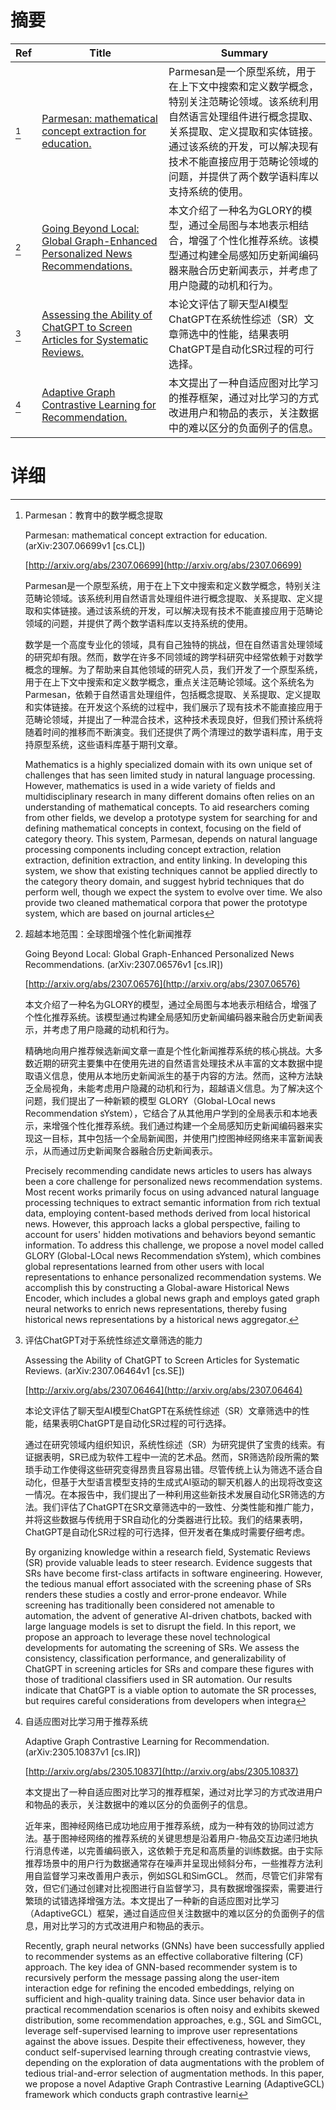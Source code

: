 # 摘要

| Ref | Title | Summary |
| --- | --- | --- |
| [^1] | [Parmesan: mathematical concept extraction for education.](http://arxiv.org/abs/2307.06699) | Parmesan是一个原型系统，用于在上下文中搜索和定义数学概念，特别关注范畴论领域。该系统利用自然语言处理组件进行概念提取、关系提取、定义提取和实体链接。通过该系统的开发，可以解决现有技术不能直接应用于范畴论领域的问题，并提供了两个数学语料库以支持系统的使用。 |
| [^2] | [Going Beyond Local: Global Graph-Enhanced Personalized News Recommendations.](http://arxiv.org/abs/2307.06576) | 本文介绍了一种名为GLORY的模型，通过全局图与本地表示相结合，增强了个性化推荐系统。该模型通过构建全局感知历史新闻编码器来融合历史新闻表示，并考虑了用户隐藏的动机和行为。 |
| [^3] | [Assessing the Ability of ChatGPT to Screen Articles for Systematic Reviews.](http://arxiv.org/abs/2307.06464) | 本论文评估了聊天型AI模型ChatGPT在系统性综述（SR）文章筛选中的性能，结果表明ChatGPT是自动化SR过程的可行选择。 |
| [^4] | [Adaptive Graph Contrastive Learning for Recommendation.](http://arxiv.org/abs/2305.10837) | 本文提出了一种自适应图对比学习的推荐框架，通过对比学习的方式改进用户和物品的表示，关注数据中的难以区分的负面例子的信息。 |

# 详细

[^1]: Parmesan：教育中的数学概念提取

    Parmesan: mathematical concept extraction for education. (arXiv:2307.06699v1 [cs.CL])

    [http://arxiv.org/abs/2307.06699](http://arxiv.org/abs/2307.06699)

    Parmesan是一个原型系统，用于在上下文中搜索和定义数学概念，特别关注范畴论领域。该系统利用自然语言处理组件进行概念提取、关系提取、定义提取和实体链接。通过该系统的开发，可以解决现有技术不能直接应用于范畴论领域的问题，并提供了两个数学语料库以支持系统的使用。

    

    数学是一个高度专业化的领域，具有自己独特的挑战，但在自然语言处理领域的研究却有限。然而，数学在许多不同领域的跨学科研究中经常依赖于对数学概念的理解。为了帮助来自其他领域的研究人员，我们开发了一个原型系统，用于在上下文中搜索和定义数学概念，重点关注范畴论领域。这个系统名为Parmesan，依赖于自然语言处理组件，包括概念提取、关系提取、定义提取和实体链接。在开发这个系统的过程中，我们展示了现有技术不能直接应用于范畴论领域，并提出了一种混合技术，这种技术表现良好，但我们预计系统将随着时间的推移而不断演变。我们还提供了两个清理过的数学语料库，用于支持原型系统，这些语料库基于期刊文章。

    Mathematics is a highly specialized domain with its own unique set of challenges that has seen limited study in natural language processing. However, mathematics is used in a wide variety of fields and multidisciplinary research in many different domains often relies on an understanding of mathematical concepts. To aid researchers coming from other fields, we develop a prototype system for searching for and defining mathematical concepts in context, focusing on the field of category theory. This system, Parmesan, depends on natural language processing components including concept extraction, relation extraction, definition extraction, and entity linking. In developing this system, we show that existing techniques cannot be applied directly to the category theory domain, and suggest hybrid techniques that do perform well, though we expect the system to evolve over time. We also provide two cleaned mathematical corpora that power the prototype system, which are based on journal articles 
    
[^2]: 超越本地范围：全球图增强个性化新闻推荐

    Going Beyond Local: Global Graph-Enhanced Personalized News Recommendations. (arXiv:2307.06576v1 [cs.IR])

    [http://arxiv.org/abs/2307.06576](http://arxiv.org/abs/2307.06576)

    本文介绍了一种名为GLORY的模型，通过全局图与本地表示相结合，增强了个性化推荐系统。该模型通过构建全局感知历史新闻编码器来融合历史新闻表示，并考虑了用户隐藏的动机和行为。

    

    精确地向用户推荐候选新闻文章一直是个性化新闻推荐系统的核心挑战。大多数近期的研究主要集中在使用先进的自然语言处理技术从丰富的文本数据中提取语义信息，使用从本地历史新闻派生的基于内容的方法。然而，这种方法缺乏全局视角，未能考虑用户隐藏的动机和行为，超越语义信息。为了解决这个问题，我们提出了一种新颖的模型 GLORY（Global-LOcal news Recommendation sYstem），它结合了从其他用户学到的全局表示和本地表示，来增强个性化推荐系统。我们通过构建一个全局感知历史新闻编码器来实现这一目标，其中包括一个全局新闻图，并使用门控图神经网络来丰富新闻表示，从而通过历史新闻聚合器融合历史新闻表示。

    Precisely recommending candidate news articles to users has always been a core challenge for personalized news recommendation systems. Most recent works primarily focus on using advanced natural language processing techniques to extract semantic information from rich textual data, employing content-based methods derived from local historical news. However, this approach lacks a global perspective, failing to account for users' hidden motivations and behaviors beyond semantic information. To address this challenge, we propose a novel model called GLORY (Global-LOcal news Recommendation sYstem), which combines global representations learned from other users with local representations to enhance personalized recommendation systems. We accomplish this by constructing a Global-aware Historical News Encoder, which includes a global news graph and employs gated graph neural networks to enrich news representations, thereby fusing historical news representations by a historical news aggregator.
    
[^3]: 评估ChatGPT对于系统性综述文章筛选的能力

    Assessing the Ability of ChatGPT to Screen Articles for Systematic Reviews. (arXiv:2307.06464v1 [cs.SE])

    [http://arxiv.org/abs/2307.06464](http://arxiv.org/abs/2307.06464)

    本论文评估了聊天型AI模型ChatGPT在系统性综述（SR）文章筛选中的性能，结果表明ChatGPT是自动化SR过程的可行选择。

    

    通过在研究领域内组织知识，系统性综述（SR）为研究提供了宝贵的线索。有证据表明，SR已成为软件工程中一流的艺术品。然而，SR筛选阶段所需的繁琐手动工作使得这些研究变得昂贵且容易出错。尽管传统上认为筛选不适合自动化，但基于大型语言模型支持的生成式AI驱动的聊天机器人的出现将改变这一情况。在本报告中，我们提出了一种利用这些新技术发展自动化SR筛选的方法。我们评估了ChatGPT在SR文章筛选中的一致性、分类性能和推广能力，并将这些数据与传统用于SR自动化的分类器进行比较。我们的结果表明，ChatGPT是自动化SR过程的可行选择，但开发者在集成时需要仔细考虑。

    By organizing knowledge within a research field, Systematic Reviews (SR) provide valuable leads to steer research. Evidence suggests that SRs have become first-class artifacts in software engineering. However, the tedious manual effort associated with the screening phase of SRs renders these studies a costly and error-prone endeavor. While screening has traditionally been considered not amenable to automation, the advent of generative AI-driven chatbots, backed with large language models is set to disrupt the field. In this report, we propose an approach to leverage these novel technological developments for automating the screening of SRs. We assess the consistency, classification performance, and generalizability of ChatGPT in screening articles for SRs and compare these figures with those of traditional classifiers used in SR automation. Our results indicate that ChatGPT is a viable option to automate the SR processes, but requires careful considerations from developers when integra
    
[^4]: 自适应图对比学习用于推荐系统

    Adaptive Graph Contrastive Learning for Recommendation. (arXiv:2305.10837v1 [cs.IR])

    [http://arxiv.org/abs/2305.10837](http://arxiv.org/abs/2305.10837)

    本文提出了一种自适应图对比学习的推荐框架，通过对比学习的方式改进用户和物品的表示，关注数据中的难以区分的负面例子的信息。

    

    近年来，图神经网络已成功地应用于推荐系统，成为一种有效的协同过滤方法。基于图神经网络的推荐系统的关键思想是沿着用户-物品交互边递归地执行消息传递，以完善编码嵌入，这依赖于充足和高质量的训练数据。由于实际推荐场景中的用户行为数据通常存在噪声并呈现出倾斜分布，一些推荐方法利用自监督学习来改善用户表示，例如SGL和SimGCL。 然而，尽管它们非常有效，但它们通过创建对比视图进行自监督学习，具有数据增强探索，需要进行繁琐的试错选择增强方法。本文提出了一种新的自适应图对比学习（AdaptiveGCL）框架，通过自适应但关注数据中的难以区分的负面例子的信息，用对比学习的方式改进用户和物品的表示。

    Recently, graph neural networks (GNNs) have been successfully applied to recommender systems as an effective collaborative filtering (CF) approach. The key idea of GNN-based recommender system is to recursively perform the message passing along the user-item interaction edge for refining the encoded embeddings, relying on sufficient and high-quality training data. Since user behavior data in practical recommendation scenarios is often noisy and exhibits skewed distribution, some recommendation approaches, e.g., SGL and SimGCL, leverage self-supervised learning to improve user representations against the above issues. Despite their effectiveness, however, they conduct self-supervised learning through creating contrastvie views, depending on the exploration of data augmentations with the problem of tedious trial-and-error selection of augmentation methods. In this paper, we propose a novel Adaptive Graph Contrastive Learning (AdaptiveGCL) framework which conducts graph contrastive learni
    


